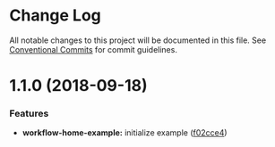 # Change Log

All notable changes to this project will be documented in this file.
See [Conventional Commits](https://conventionalcommits.org) for commit guidelines.

<a name="1.1.0"></a>
# 1.1.0 (2018-09-18)


### Features

* **workflow-home-example:** initialize example ([f02cce4](https://github.com/havardh/workflow/commit/f02cce4))
